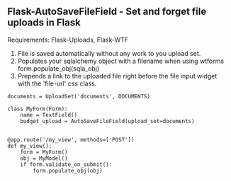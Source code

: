 Flask-AutoSaveFileField - Set and forget file uploads in Flask
----

Requirements: Flask-Uploads, Flask-WTF

1. File is saved automatically without any work to you upload set.
2. Populates your sqlalchemy object with a filename when using wtforms form.populate_obj(sqla_obj)
2. Prepends a link to the uploaded file right before the file input widget with the 'file-url' css class.


```
documents = UploadSet('documents', DOCUMENTS)

class MyForm(Form):
    name = TextField()
    budget_upload = AutoSaveFileField(upload_set=documents)
    
    
@app.route('/my_view', methods=['POST'])
def my_view():
    form = MyForm()
    obj = MyModel()
    if form.validate_on_submit():
        form.populate_obj(obj)

```
